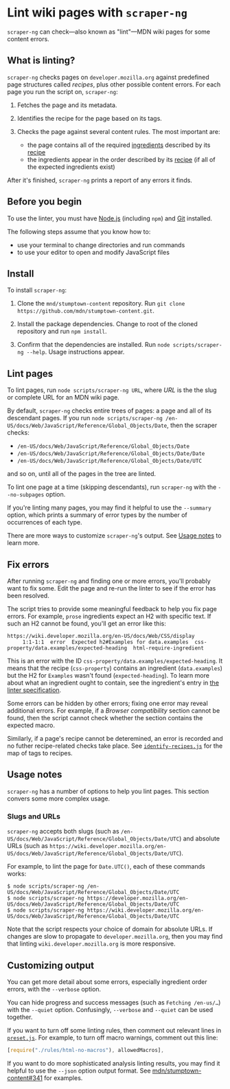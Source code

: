 # Lint wiki pages with `scraper-ng`

`scraper-ng` can check—also known as "lint"—MDN wiki pages for some content errors.

## What is linting?

`scraper-ng` checks pages on `developer.mozilla.org` against predefined page structures called _recipes_, plus other possible content errors. For each page you run the script on, `scraper-ng`:

1. Fetches the page and its metadata.

2. Identifies the recipe for the page based on its tags.

3. Checks the page against several content rules. The most important are:

   - the page contains all of the required [ingredients](https://github.com/mdn/stumptown-content/blob/master/project-docs/linter-spec.md) described by its [recipe](https://github.com/mdn/stumptown-content/blob/master/recipes/)
   - the ingredients appear in the order described by its [recipe](https://github.com/mdn/stumptown-content/blob/master/recipes/) (if all of the expected ingredients exist)

After it's finished, `scraper-ng` prints a report of any errors it finds.

## Before you begin

To use the linter, you must have [Node.js](https://nodejs.org/en/) (including `npm`) and [Git](https://git-scm.com/) installed.

The following steps assume that you know how to:

- use your terminal to change directories and run commands
- to use your editor to open and modify JavaScript files

## Install

To install `scraper-ng`:

1. Clone the `mnd/stumptown-content` repository.
   Run `git clone https://github.com/mdn/stumptown-content.git`.

2. Install the package dependencies.
   Change to root of the cloned repository and run `npm install`.

3. Confirm that the dependencies are installed.
   Run `node scripts/scraper-ng --help`.
   Usage instructions appear.

## Lint pages

To lint pages, run `node scripts/scraper-ng URL`, where _URL_ is the the slug or complete URL for an MDN wiki page.

By default, `scraper-ng` checks entire trees of pages: a page and all of its descendant pages. If you run `node scripts/scraper-ng /en-US/docs/Web/JavaScript/Reference/Global_Objects/Date`, then the scraper checks:

- `/en-US/docs/Web/JavaScript/Reference/Global_Objects/Date`
- `/en-US/docs/Web/JavaScript/Reference/Global_Objects/Date/Date`
- `/en-US/docs/Web/JavaScript/Reference/Global_Objects/Date/UTC`

and so on, until all of the pages in the tree are linted.

To lint one page at a time (skipping descendants), run `scraper-ng` with the `--no-subpages` option.

If you're linting many pages, you may find it helpful to use the `--summary` option, which prints a summary of error types by the number of occurrences of each type.

There are more ways to customize `scraper-ng`'s output. See [Usage notes](#usage-notes) to learn more.

## Fix errors

After running `scraper-ng` and finding one or more errors, you'll probably want to fix some. Edit the page and re-run the linter to see if the error has been resolved.

The script tries to provide some meaningful feedback to help you fix page errors. For example, `prose` ingredients expect an H2 with specific text. If such an H2 cannot be found, you'll get an error like this:

```
https://wiki.developer.mozilla.org/en-US/docs/Web/CSS/display
     1:1-1:1  error  Expected h2#Examples for data.examples  css-property/data.examples/expected-heading  html-require-ingredient
```

This is an error with the ID `css-property/data.examples/expected-heading`. It means that the recipe (`css-property`) contains an ingredient (`data.examples`) but the H2 for `Examples` wasn't found (`expected-heading`). To learn more about what an ingredient ought to contain, see the ingredient's entry in [the linter specification](https://github.com/mdn/stumptown-content/blob/master/project-docs/linter-spec.md).

Some errors can be hidden by other errors; fixing one error may reveal additional errors. For example, if a _Browser compatibility_ section cannot be found, then the script cannot check whether the section contains the expected macro.

Similarly, if a page's recipe cannot be deteremined, an error is recorded and no futher recipe-related checks take place. See [`identify-recipes.js`](https://github.com/mdn/stumptown-content/blob/master/scripts/scraper-ng/plugins/identify-recipes.js) for the map of tags to recipes.

## Usage notes

`scraper-ng` has a number of options to help you lint pages. This section convers some more complex usage.

### Slugs and URLs

`scraper-ng` accepts both slugs (such as `/en-US/docs/Web/JavaScript/Reference/Global_Objects/Date/UTC`) and absolute URLs (such as `https://wiki.developer.mozilla.org/en-US/docs/Web/JavaScript/Reference/Global_Objects/Date/UTC`).

For example, to lint the page for `Date.UTC()`, each of these commands works:

```shell
$ node scripts/scraper-ng /en-US/docs/Web/JavaScript/Reference/Global_Objects/Date/UTC
$ node scripts/scraper-ng https://developer.mozilla.org/en-US/docs/Web/JavaScript/Reference/Global_Objects/Date/UTC
$ node scripts/scraper-ng https://wiki.developer.mozilla.org/en-US/docs/Web/JavaScript/Reference/Global_Objects/Date/UTC
```

Note that the script respects your choice of domain for absolute URLs. If changes are slow to propagate to `developer.mozilla.org`, then you may find that linting `wiki.developer.mozilla.org` is more responsive.

## Customizing output

You can get more detail about some errors, especially ingredient order errors, with the `--verbose` option.

You can hide progress and success messages (such as `Fetching /en-us/…`) with the `--quiet` option. Confusingly, `--verbose` and `--quiet` can be used together.

If you want to turn off some linting rules, then comment out relevant lines in [`preset.js`](https://github.com/mdn/stumptown-content/blob/master/scripts/scraper-ng/scripts/scraper-ng/preset.js). For example, to turn off macro warnings, comment out this line:

```js
[require("./rules/html-no-macros"), allowedMacros],
```

If you want to do more sophisticated analysis linting results, you may find it helpful to use the `--json` option output format. See [mdn/stumptown-content#341](https://github.com/mdn/stumptown-content/pull/341) for examples.
